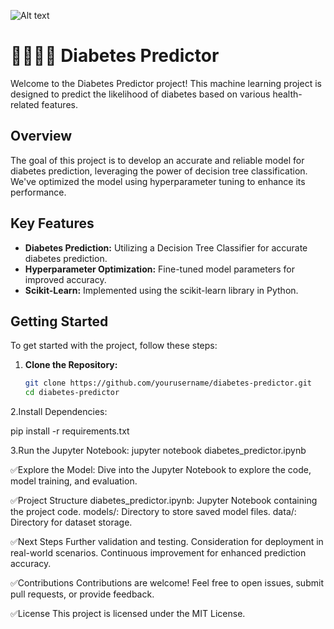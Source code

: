 ![Alt text](image.png)

# 👩‍⚕️👨‍⚕️ Diabetes Predictor

Welcome to the Diabetes Predictor project! This machine learning project is designed to predict the likelihood of diabetes based on various health-related features.

## Overview

The goal of this project is to develop an accurate and reliable model for diabetes prediction, leveraging the power of decision tree classification. We've optimized the model using hyperparameter tuning to enhance its performance.

## Key Features

- **Diabetes Prediction:** Utilizing a Decision Tree Classifier for accurate diabetes prediction.
- **Hyperparameter Optimization:** Fine-tuned model parameters for improved accuracy.
- **Scikit-Learn:** Implemented using the scikit-learn library in Python.

## Getting Started

To get started with the project, follow these steps:

1. **Clone the Repository:**
   ```bash
   git clone https://github.com/yourusername/diabetes-predictor.git
   cd diabetes-predictor

2.Install Dependencies:

pip install -r requirements.txt

3.Run the Jupyter Notebook:
jupyter notebook diabetes_predictor.ipynb

✅Explore the Model:
Dive into the Jupyter Notebook to explore the code, model training, and evaluation.

✅Project Structure
diabetes_predictor.ipynb: Jupyter Notebook containing the project code.
models/: Directory to store saved model files.
data/: Directory for dataset storage.

✅Next Steps
 Further validation and testing.
 Consideration for deployment in real-world scenarios.
 Continuous improvement for enhanced prediction accuracy.

✅Contributions
Contributions are welcome! Feel free to open issues, submit pull requests, or provide feedback.

✅License
This project is licensed under the MIT License.

